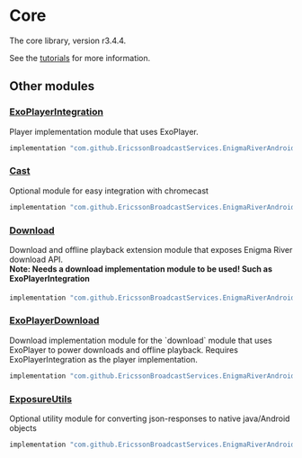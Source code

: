 # Core

The core library, version r3.4.4.

See the [tutorials](tutorials/index.md) for more information.

## Other modules

### [ExoPlayerIntegration](https://github.com/EricssonBroadcastServices/EnigmaRiverAndroidExoPlayerIntegration/tree/r3.4.4)

<p>Player implementation module that uses ExoPlayer.</p>

```gradle
implementation "com.github.EricssonBroadcastServices.EnigmaRiverAndroid:exoplayerintegration:r3.4.4"
```

### [Cast](https://github.com/EricssonBroadcastServices/EnigmaRiverAndroidCast/tree/r3.4.4)

<p>Optional module for easy integration with chromecast</p>

```gradle
implementation "com.github.EricssonBroadcastServices.EnigmaRiverAndroid:cast:r3.4.4"
```

### [Download](https://github.com/EricssonBroadcastServices/EnigmaRiverAndroidDownload/tree/r3.4.4)

<p>Download and offline playback extension module that exposes Enigma River download API.</p>
<h4 style="margin-top: -1em">Note: Needs a download implementation module to be used! Such as ExoPlayerIntegration</h4>

```gradle
implementation "com.github.EricssonBroadcastServices.EnigmaRiverAndroid:download:r3.4.4"
```

### [ExoPlayerDownload](https://github.com/EricssonBroadcastServices/EnigmaRiverAndroidExoPlayerDownload/tree/r3.4.4)

<p>Download implementation module for the `download` module that uses ExoPlayer to power downloads and offline playback. Requires ExoPlayerIntegration as the player implementation.</p>

```gradle
implementation "com.github.EricssonBroadcastServices.EnigmaRiverAndroid:exoPlayerDownload:r3.4.4"
```

### [ExposureUtils](https://github.com/EricssonBroadcastServices/EnigmaRiverAndroidExposureUtils/tree/r3.4.4)

<p>Optional utility module for converting json-responses to native java/Android objects</p>

```gradle
implementation "com.github.EricssonBroadcastServices.EnigmaRiverAndroid:exposureUtils:r3.4.4"
```